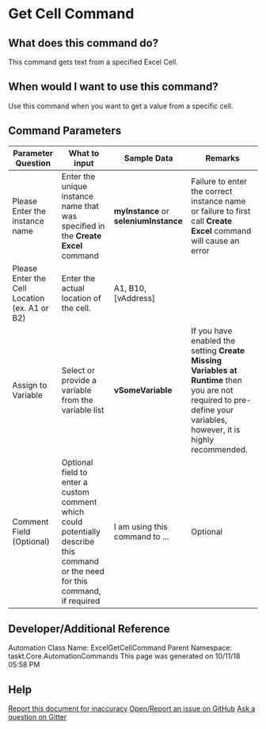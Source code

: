 <!--TITLE: Get Cell Command -->
<!-- SUBTITLE: a command in the Excel Commands group -->
# Get Cell Command


## What does this command do?
This command gets text from a specified Excel Cell.


## When would I want to use this command?
Use this command when you want to get a value from a specific cell.


## Command Parameters
| Parameter Question   	| What to input  	|  Sample Data 	| Remarks  	|
| ---                    | ---               | ---           | ---       |
|Please Enter the instance name|Enter the unique instance name that was specified in the **Create Excel** command|**myInstance** or **seleniumInstance**|Failure to enter the correct instance name or failure to first call **Create Excel** command will cause an error|
|Please Enter the Cell Location (ex. A1 or B2)|Enter the actual location of the cell.|A1, B10, [vAddress]||
|Assign to Variable|Select or provide a variable from the variable list|**vSomeVariable**|If you have enabled the setting **Create Missing Variables at Runtime** then you are not required to pre-define your variables, however, it is highly recommended.|
|Comment Field (Optional)|Optional field to enter a custom comment which could potentially describe this command or the need for this command, if required|I am using this command to ...|Optional|


## Developer/Additional Reference
Automation Class Name: ExcelGetCellCommand
Parent Namespace: taskt.Core.AutomationCommands
This page was generated on 10/11/18 05:58 PM


## Help
[Report this document for inaccuracy](/#)
[Open/Report an issue on GitHub](/#)
[Ask a question on Gitter](/#)
